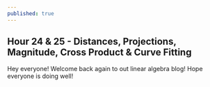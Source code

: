```yaml
---
published: true
---
```

## Hour 24 & 25 - Distances, Projections, Magnitude, Cross Product & Curve Fitting

Hey everyone! Welcome back again to out linear algebra blog! Hope everyone is doing well!
